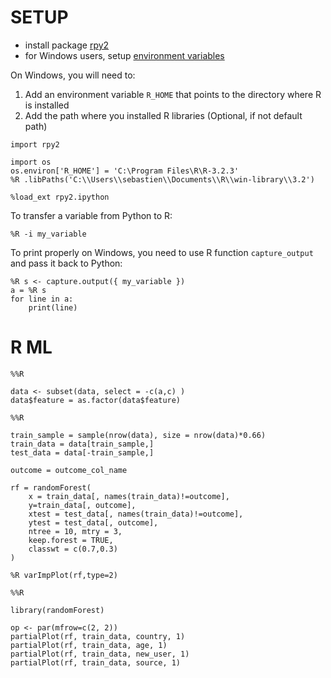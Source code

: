 # SETUP

+ install package [rpy2](http://rpy2.readthedocs.io/en/default/overview.html#installation)
+ for Windows users, setup [environment variables](http://stackoverflow.com/questions/12698877/how-to-setup-enviroment-variable-r-user-to-use-rpy2-in-python)

On Windows, you will need to:

1. Add an environment variable `R_HOME` that points to the directory where R is installed
2. Add the path where you installed R libraries (Optional, if not default path)

```
import rpy2

import os
os.environ['R_HOME'] = 'C:\Program Files\R\R-3.2.3'
%R .libPaths('C:\\Users\\sebastien\\Documents\\R\\win-library\\3.2')

%load_ext rpy2.ipython
```

To transfer a variable from Python to R:

```
%R -i my_variable
```

To print properly on Windows, you need to use R function `capture_output` and pass it back to Python:

```
%R s <- capture.output({ my_variable })
a = %R s
for line in a:
    print(line)
```


# R ML

```
%%R

data <- subset(data, select = -c(a,c) )
data$feature = as.factor(data$feature)
```

```
%%R

train_sample = sample(nrow(data), size = nrow(data)*0.66)
train_data = data[train_sample,]
test_data = data[-train_sample,]

outcome = outcome_col_name

rf = randomForest(
    x = train_data[, names(train_data)!=outcome],
    y=train_data[, outcome], 
    xtest = test_data[, names(train_data)!=outcome],
    ytest = test_data[, outcome], 
    ntree = 10, mtry = 3, 
    keep.forest = TRUE, 
    classwt = c(0.7,0.3)
)
```

```
%R varImpPlot(rf,type=2)
```

```
%%R 

library(randomForest)

op <- par(mfrow=c(2, 2))
partialPlot(rf, train_data, country, 1)
partialPlot(rf, train_data, age, 1)
partialPlot(rf, train_data, new_user, 1)
partialPlot(rf, train_data, source, 1)
```